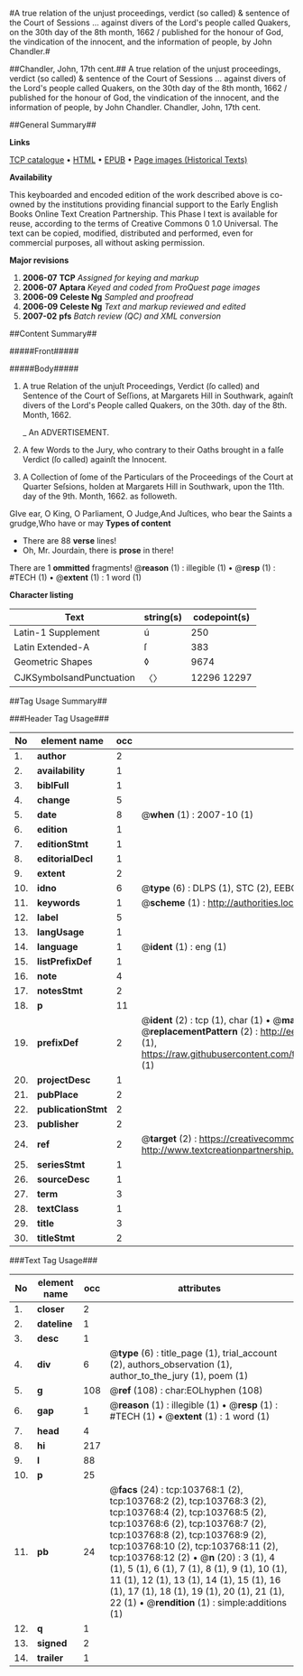 #A true relation of the unjust proceedings, verdict (so called) & sentence of the Court of Sessions ... against divers of the Lord's people called Quakers, on the 30th day of the 8th month, 1662 / published for the honour of God, the vindication of the innocent, and the information of people, by John Chandler.#

##Chandler, John, 17th cent.##
A true relation of the unjust proceedings, verdict (so called) & sentence of the Court of Sessions ... against divers of the Lord's people called Quakers, on the 30th day of the 8th month, 1662 / published for the honour of God, the vindication of the innocent, and the information of people, by John Chandler.
Chandler, John, 17th cent.

##General Summary##

**Links**

[TCP catalogue](http://www.ota.ox.ac.uk/tcp/)  • 
[HTML](http://tei.it.ox.ac.uk/tcp/Texts-HTML/free/A31/A31659.html)  • 
[EPUB](http://tei.it.ox.ac.uk/tcp/Texts-EPUB/free/A31/A31659.epub) • 
[Page images (Historical Texts)](https://data.historicaltexts.jisc.ac.uk/view?pubId=eebo-15563837e&pageId=eebo-15563837e-103768-1)

**Availability**

This keyboarded and encoded edition of the
	       work described above is co-owned by the institutions
	       providing financial support to the Early English Books
	       Online Text Creation Partnership. This Phase I text is
	       available for reuse, according to the terms of Creative
	       Commons 0 1.0 Universal. The text can be copied,
	       modified, distributed and performed, even for
	       commercial purposes, all without asking permission.

**Major revisions**

1. __2006-07__ __TCP__ *Assigned for keying and markup*
1. __2006-07__ __Aptara__ *Keyed and coded from ProQuest page images*
1. __2006-09__ __Celeste Ng__ *Sampled and proofread*
1. __2006-09__ __Celeste Ng__ *Text and markup reviewed and edited*
1. __2007-02__ __pfs__ *Batch review (QC) and XML conversion*

##Content Summary##

#####Front#####

#####Body#####

1. A true Relation of the unjuſt Proceedings, Verdict
(ſo called) and Sentence of the Court of
Seſſions, at Margarets Hill in Southwark, againſt
divers of the Lord's People called Quakers,
on the 30th. day of the 8th. Month, 1662.

    _ An ADVERTISEMENT.

1. A few Words to the Jury, who contrary to their
Oaths brought in a falſe Verdict (ſo called)
againſt the Innocent.

1. A Collection of ſome of the Particulars of the
Proceedings of the Court at Quarter Seſsions,
holden at Margarets Hill in Southwark,
upon the 11th. day of the 9th. Month, 1662. as
followeth.

GIve ear, O King, O Parliament, O Judge,And Juſtices, who bear the Saints a grudge,Who have or may 
**Types of content**

  * There are 88 **verse** lines!
  * Oh, Mr. Jourdain, there is **prose** in there!

There are 1 **ommitted** fragments! 
 @__reason__ (1) : illegible (1)  •  @__resp__ (1) : #TECH (1)  •  @__extent__ (1) : 1 word (1)

**Character listing**


|Text|string(s)|codepoint(s)|
|---|---|---|
|Latin-1 Supplement|ú|250|
|Latin Extended-A|ſ|383|
|Geometric Shapes|◊|9674|
|CJKSymbolsandPunctuation|〈〉|12296 12297|

##Tag Usage Summary##

###Header Tag Usage###

|No|element name|occ|attributes|
|---|---|---|---|
|1.|__author__|2||
|2.|__availability__|1||
|3.|__biblFull__|1||
|4.|__change__|5||
|5.|__date__|8| @__when__ (1) : 2007-10 (1)|
|6.|__edition__|1||
|7.|__editionStmt__|1||
|8.|__editorialDecl__|1||
|9.|__extent__|2||
|10.|__idno__|6| @__type__ (6) : DLPS (1), STC (2), EEBO-CITATION (1), OCLC (1), VID (1)|
|11.|__keywords__|1| @__scheme__ (1) : http://authorities.loc.gov/ (1)|
|12.|__label__|5||
|13.|__langUsage__|1||
|14.|__language__|1| @__ident__ (1) : eng (1)|
|15.|__listPrefixDef__|1||
|16.|__note__|4||
|17.|__notesStmt__|2||
|18.|__p__|11||
|19.|__prefixDef__|2| @__ident__ (2) : tcp (1), char (1)  •  @__matchPattern__ (2) : ([0-9\-]+):([0-9IVX]+) (1), (.+) (1)  •  @__replacementPattern__ (2) : http://eebo.chadwyck.com/downloadtiff?vid=$1&page=$2 (1), https://raw.githubusercontent.com/textcreationpartnership/Texts/master/tcpchars.xml#$1 (1)|
|20.|__projectDesc__|1||
|21.|__pubPlace__|2||
|22.|__publicationStmt__|2||
|23.|__publisher__|2||
|24.|__ref__|2| @__target__ (2) : https://creativecommons.org/publicdomain/zero/1.0/ (1), http://www.textcreationpartnership.org/docs/. (1)|
|25.|__seriesStmt__|1||
|26.|__sourceDesc__|1||
|27.|__term__|3||
|28.|__textClass__|1||
|29.|__title__|3||
|30.|__titleStmt__|2||


###Text Tag Usage###

|No|element name|occ|attributes|
|---|---|---|---|
|1.|__closer__|2||
|2.|__dateline__|1||
|3.|__desc__|1||
|4.|__div__|6| @__type__ (6) : title_page (1), trial_account (2), authors_observation (1), author_to_the_jury (1), poem (1)|
|5.|__g__|108| @__ref__ (108) : char:EOLhyphen (108)|
|6.|__gap__|1| @__reason__ (1) : illegible (1)  •  @__resp__ (1) : #TECH (1)  •  @__extent__ (1) : 1 word (1)|
|7.|__head__|4||
|8.|__hi__|217||
|9.|__l__|88||
|10.|__p__|25||
|11.|__pb__|24| @__facs__ (24) : tcp:103768:1 (2), tcp:103768:2 (2), tcp:103768:3 (2), tcp:103768:4 (2), tcp:103768:5 (2), tcp:103768:6 (2), tcp:103768:7 (2), tcp:103768:8 (2), tcp:103768:9 (2), tcp:103768:10 (2), tcp:103768:11 (2), tcp:103768:12 (2)  •  @__n__ (20) : 3 (1), 4 (1), 5 (1), 6 (1), 7 (1), 8 (1), 9 (1), 10 (1), 11 (1), 12 (1), 13 (1), 14 (1), 15 (1), 16 (1), 17 (1), 18 (1), 19 (1), 20 (1), 21 (1), 22 (1)  •  @__rendition__ (1) : simple:additions (1)|
|12.|__q__|1||
|13.|__signed__|2||
|14.|__trailer__|1||
